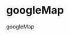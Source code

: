 # googleMap
googleMap
<template>
  <div style="margin-top:10px;">
    <div ref="map" style="box-sizing:border-box; width:100%; height:500px; border-radius:6px; border: 1px solid black; margin-top:10px;">
    </div>
  </div>
</template>

<script>

  import util from 'assets/js/util.js'
  import axios from 'assets/js/axios'
  import qs from 'qs'

  export default {

    props: {
      source:{default:"10001"},
      customerId: {default: 0},
    },

    data() {
      return {
        map : null,
        infoWindow : null,
        geoCoder : null,

        gpsList : [],
        totalGpsCount : 0,
        positionList : [],
        totalPositionCount : 0,
      }
    },

    mounted() {
      this.loadGpsInfo();
    },

    methods: {

      loadGpsInfo(){
        axios({
          method: 'get',
          headers: {'Accept-Language': localStorage.getItem('lang')},
          url: '/examine-platform/customerInfo/queryGPS',
          params: {
            customerId: this.customerId,
            currentPage: 1,
            pageSize: 10000,
          }
        }).then(res => {
          if (res.data.errcode) {
            this.$alert(res.data.msg, {
              type: 'error'
            });
            return;}
          this.convertGpsInfoToList(res.data.data)
          this.caculatePositionList();
          this.initGoogleMapApi();
        });
      },

      convertGpsInfoToList(data){
        this.totalGpsCount = data.totalCount;
        let customerGPSList = data.customerGPSList;
        let gpsList = [];
        for(let i in customerGPSList){
          let customerGPS = customerGPSList[i];
          gpsList.push({
            "lat": customerGPS["lat"],
            "lng": customerGPS["lon"],
            "time":customerGPS["time"],
          });
        }
        this.gpsList = gpsList;
      },

      caculatePositionList(){
        let gpsList = this.gpsList;
        let positionList = [];
        out: for(let i in gpsList){
          let rawGps = gpsList[i];
          for(let j in positionList){
            let gps = positionList[j];
            if(rawGps.lat == gps.lat && rawGps.lng == gps.lng){
              gps.timeList.push(rawGps.time);
              continue out;
            }
          }
          positionList.push({"lat":rawGps.lat, "lng":rawGps.lng, "timeList":[rawGps.time]});
        }
        this.positionList =  positionList;
        this.totalPositionCount = positionList.length;
      },

      initGoogleMapApi(){
        let language = localStorage.getItem('lang');
//        let key = "AIzaSyCBj-oybLhR7XsaetOESDM3HQf9vM6tLhk"; //original
        let key = "AIzaSyA81nVdAlkgHAGF0xTzasQlXb0lMckTVoY"; //from YuanJun which has payed
        let scriptSrc = "https://maps.googleapis.com/maps/api/js?key="+key+"&language="+language;

        let head = document.getElementsByTagName('head')[0];
        let script = document.createElement('script');
        script.setAttribute('async', 'async');
        script.src= scriptSrc;
        head.appendChild(script);
        script.onerror = function(){
          this.$alert("Load Google Map Failed.", {
            type: 'error'
          })
        };
        let that = this;
        script.onload = function(){
          that.initMap();
          that.fitBounds();
          that.drawMarkers();
        };
      },
      //初始化地图
      initMap(){
        this.infoWindow = new google.maps.InfoWindow();
        this.geoCoder = new google.maps.Geocoder();
        this.map = new google.maps.Map( this.$refs['map'], {zoom: 4, center: {lat: -25.363, lng: 131.044},});
      },
       //计算边界使其包含所有的marker
      fitBounds(){
        let north = -90;
        let south = 90;
        let west = 180;
        let east = -180;
        for(let i in this.gpsList){
          let gps = this.gpsList[i];
          north = Math.max(north, gps.lat);
          south = Math.min(south, gps.lat);
          west  = Math.min(west, gps.lng);
          east  = Math.max(east, gps.lng);
        }

        this.map.fitBounds(new google.maps.LatLngBounds(new google.maps.LatLng(north, west), new google.maps.LatLng(south, east)), 75);
      },
      /标记marker
      drawMarkers(){
        for(let i in this.positionList){
          let position = this.positionList[i];
          let marker = new google.maps.Marker({
            "position" : { "lat": + position.lat, "lng": + position.lng},
            "map": this.map,
            "timeList": position.timeList,
          });
          //给marker添加点击事件
          marker.addListener('click', ()=>{
            this.infoWindow.setContent("");
            this.openInfoWindow(marker);
          });
        }
      },
      //点击marker打开地址信息窗口
      openInfoWindow(marker){
        let lat = marker.position.lat();
        let lng = marker.position.lng();
        //根据经纬度反转码算出位置
        this.geoCoder.geocode(
          {'location': {lat: lat, lng: lng}},
          (response, status) => {
            if (status == 'OK' && response != null && response[1] != null) {
              let content = "<p>" + response[1].formatted_address + "</p>";
//              content += "<p>(" + lat.toFixed(5) +", " + lng.toFixed(5) + ")</p>";
              for(let i in marker.timeList){
                let time = marker.timeList[i];
                content += "<p>" + util.UTCtimestampToLocaleTime(time, +7) + "</p>";
              }
              this.infoWindow.setContent(content);
            }
          })
        this.infoWindow.open(this.map, marker)
      },

      closeInfoWindow(){
        this.infoWindow.setContent("");
        this.infoWindow.close();
      },

    },
  }
</script>
